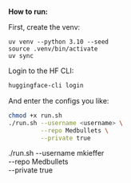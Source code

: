 **How to run:**

First, create the venv:
```
uv venv --python 3.10 --seed
source .venv/bin/activate
uv sync
```

Login to the HF CLI:
```sh
huggingface-cli login 
```

And enter the configs you like:
```sh
chmod +x run.sh
./run.sh --username <username> \
         --repo Medbullets \
         --private true
```


./run.sh --username mkieffer \
         --repo Medbullets \
         --private true